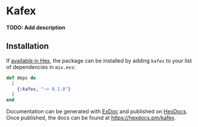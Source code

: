 # Kafex

**TODO: Add description**

## Installation

If [available in Hex](https://hex.pm/docs/publish), the package can be installed
by adding `kafex` to your list of dependencies in `mix.exs`:

```elixir
def deps do
  [
    {:kafex, "~> 0.1.0"}
  ]
end
```

Documentation can be generated with [ExDoc](https://github.com/elixir-lang/ex_doc)
and published on [HexDocs](https://hexdocs.pm). Once published, the docs can
be found at <https://hexdocs.pm/kafex>.

